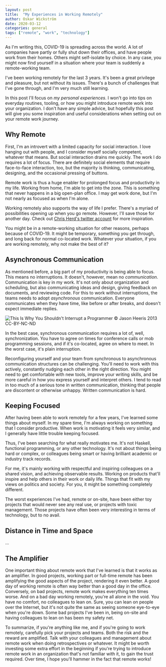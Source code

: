 ```yaml
---
layout: post
title:  "My Experiences in Working Remotely"
author: Oskar Wickström
date: 2020-03-12
categories: general
tags: ["remote", "work", "technology"]
---
```


As I'm writing this, COVID-19 is spreading across the world. A lot of
companies have partly or fully shut down their offices, and have
people work from their homes. Others might self-isolate by choice. In
any case, you might now find yourself in a situation where your team
is suddenly a remote-working team.

I've been working remotely for the last 3 years. It's been a great
privilege and pleasure, but not without its issues. There's a bunch of
challenges that I've gone through, and I'm very much still learning.

In this post I'll focus on _my personal experiences_. I won't go into
tips on everyday routines, tooling, or how you might introduce remote
work into your organization. I don't have any simple advice, but
hopefully this post will give you some inspiration and useful
considerations when setting out on your remote work journey.

## Why Remote

First, I'm an introvert with a limited capacity for social
interaction. I love hanging out with people, and I consider myself
socially competent, whatever that means. But social interaction drains
me quickly. The work I do requires a lot of focus. There are
definitely social elements that require face-to-face interaction, too,
but the majority is thinking, communicating, designing, and the
occasional pressing of buttons.

Remote work is thus a huge enabler for prolonged focus and
productivity in my life. Working from home, I'm able to get into the
zone. This is something that never happens in a big open-plan
office. I may get work done, but I'm not nearly as focused as when I'm
alone.

Working remotely also supports the way of life I prefer. There's a
myriad of possibilities opening up when you go remote. However, I'll
save those for another day. Check out [Chris Herd's twitter
account](https://twitter.com/chris_herd) for more inspiration.

You might be in a remote-working situation for other reasons, perhaps
because of COVID-19. It might be temporary, something you get through,
and long back for normal co-located work. Whatever your situation, if
you are working remotely, why not make the best of it?

## Asynchronous Communication

As mentioned before, a big part of my productivity is being able to
focus. This means no interruptions. It doesn't, however, mean no
_communication_. Communication is key in my work. It's not only about
organization and scheduling, but also communicating ideas and design,
giving feedback on documents, and reviewing code. For this to work
without interruptions, the teams needs to adopt _asynchronous_
communication. Everyone communicates when they have time, like before
or after breaks, and doesn't expect immediate replies.

![[This Is Why You Shouldn't Interrupt a
Programmer](https://heeris.id.au/2013/this-is-why-you-shouldnt-interrupt-a-programmer/)</br>
&copy; Jason Heeris 2013 [CC-BY-NC-ND](https://creativecommons.org/licenses/by-nc-nd/2.5/se/)
](/assets/interrupt-programmer.png)

In the best case, synchronous communication requires a lot of, well,
synchronization. You have to agree on times for conference calls or
mob programming sessions, and if it's co-located, agree on where to
meet. In the worst case, it's plain interruption.

Reconfiguring yourself and your team from synchronous to asynchronous
communication structures can be challenging. You'll need to work with
this actively, constantly nudging each other in the right
direction. You might need to get comfortable with new tools, improve
your writing skills, and be more careful in how you express yourself
and interpret others. I tend to read in too much of a serious tone in
written communication, thinking that people are discontent or
otherwise unhappy. Written communication is hard.

## Keeping Focused

After having been able to work remotely for a few years, I've learned
some things about myself. In my spare time, I'm always working on
something that I consider productive. When work is motivating it feels
very similar, and I generally have little trouble keeping
focused.

Thus, I've been searching for what really motivates me. It's not
Haskell, functional programming, or any other technology. It's not
about things being hard or complex, or colleagues being smart or
having brilliant academic or industry track records.

For me, it's mainly working with respectful and inspiring colleagues
on a shared vision, and achieving observable results. Working on
products that'll inspire and help others in their work or daily
life. Things that fit with my views on politics and society. For you,
it might be something completely different.

The worst experiences I've had, remote or on-site, have been either
toy projects that would never see any real use, or projects with toxic
management. Those projects have often been very interesting in terms
of technology, but to no avail.

## Distance in Time and Space

...

## The Amplifier

One important thing about remote work that I've learned is that it
works as an amplifier. In good projects, working part or full-time
remote has been amplifying the good aspects of the project, rendering
it even better. A good day of working remote is often way better than
a good day in the office. Conversely, on bad projects, remote work
makes everything ten times worse. And on a bad day working remotely,
you're all alone in the void. You have no comfort, no colleagues to
lean on. Sure, you can lean on people over the Internet, but it's not
quite the same as seeing someone eye-to-eye when you're down.  Some
bad projects I've been in, being on-site and having colleagues to lean
on has been my safety net.

To summarize, if you're anything like me, and if you're going to work
remotely, carefully pick your projects and teams. Both the risk and
the reward are amplified. Talk with your colleagues and management
about remote work when doing retrospectives or whatever. It might be
worth investing some extra effort in the beginning if you're trying to
introduce remote work in an organization that's not familiar with it,
to gain the trust required. Over time, I hope you'll hammer in the
fact that remote works!
